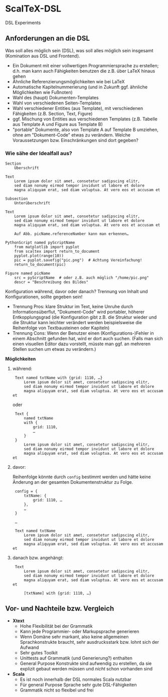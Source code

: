 # ScalTeX-DSL

DSL Experiments

## Anforderungen an die DSL

Was soll alles möglich sein (DSL), was soll alles möglich sein insgesamt (Komination aus DSL und Frontend).

  * Ein Dokument mit einer vollwertigen Programmiersprache zu erstellen; d.h. man kann auch Fähigkeiten benutzen die z.B. über LaTeX hinaus gehen
  * Ähnliche Referenzierungsmöglichkeiten wie bei LaTeX
  * Automatische Kapitelnummerierung (und in Zukunft ggf. ähnliche Möglichkeiten wie Fußnoten)
  * Wahl des (haupt) Dokumenten-Templates
  * Wahl von verschiedenen Seiten-Templates
  * Wahl verschiedener Entities (aus Template), mit verschiedenen Fähigkeiten (z.B. Section, Text, Figure)
  * ggf. Mischung von Entities aus verschiedenen Templates (z.B. Tabelle aus Template A und Figure aus Template B)
  * "portable" Dokumente, also von Template A auf Template B umziehen, ohne am "Dokument-Code" etwas zu verändern. Welche Voraussetzungen bzw. Einschränkungen sind dort gegeben?

### Wie sähe der Idealfall aus?

	Section
		Überschrift
	
	Text
		Lorem ipsum dolor sit amet, consetetur sadipscing elitr,
		sed diam nonumy eirmod tempor invidunt ut labore et dolore
		magna aliquyam erat, sed diam voluptua. At vero eos et accusam et
		
	Subsection
		Unterüberschrift
	
	Text
		Lorem ipsum dolor sit amet, consetetur sadipscing elitr,
		sed diam nonumy eirmod tempor invidunt ut labore et dolore
		magna aliquyam erat, sed diam voluptua. At vero eos et accusam et
		
		Auf Abb. picName.referenceNumber kann man erkennen…

	PythonScript named pyScriptName
		from matplotlib import pyplot
		from scaltex import return_to_document
		pyplot.plot(range(10))
		pic = pyplot.savefig("pic.png")  # Achtung Vereinfachung!
		return_to_document(pic)

	Figure named picName
		src = pyScriptName  # oder z.B. auch möglich "/home/pic.png"
		descr = "Beschreibung des Bildes"

Konfiguration während, davor oder danach? Trennung von Inhalt und Konfigurationen, sollte gegeben sein!

  * Trennung Pros: klare Struktur im Text, keine Unruhe durch Informationsüberflut, "Dokument-Code" wird portabler, höherer Entkopplungsgrad (die Konfiguration gibt z.B. die Struktur wieder und die Struktur kann leichter verändert werden beispielsweise die Reihenfolge von Textbausteinen oder Kapiteln)
  * Trennung Cons: Wenn der Benutzer einen (Konfigurations-)Fehler in einem Abschnitt gefunden hat, wird er dort auch suchen. (Falls man sich einen visuellen Editor dazu vorstellt, müsste man ggf. an mehreren Stellen suchen um etwas zu verändern.)

**Möglichkeiten**

1. während:

		Text named txtName with {grid: 1110, …}
			Lorem ipsum dolor sit amet, consetetur sadipscing elitr,
			sed diam nonumy eirmod tempor invidunt ut labore et dolore
			magna aliquyam erat, sed diam voluptua. At vero eos et accusam et
	
	oder
	
		Text {
			named txtName
			with {
				grid: 1110,
				…
			}
		}
			Lorem ipsum dolor sit amet, consetetur sadipscing elitr,
			sed diam nonumy eirmod tempor invidunt ut labore et dolore
			magna aliquyam erat, sed diam voluptua. At vero eos et accusam et

2. davor:

   Reihenfolge könnte durch `config` bestimmt werden und hätte keine Änderung an der gesamten Dokumentenstruktur zu Folge.

		config = {
			txtName: {
				grid: 1110, …
			},
			…
		}
		
		…

		Text named txtName
			Lorem ipsum dolor sit amet, consetetur sadipscing elitr,
			sed diam nonumy eirmod tempor invidunt ut labore et dolore
			magna aliquyam erat, sed diam voluptua. At vero eos et accusam et

3. danach bzw. angehängt:

		Text
			Lorem ipsum dolor sit amet, consetetur sadipscing elitr,
			sed diam nonumy eirmod tempor invidunt ut labore et dolore
			magna aliquyam erat, sed diam voluptua. At vero eos et accusam et
			
			[txtName] with {grid: 1110, …}

## Vor- und Nachteile bzw. Vergleich

* **Xtext**
	+ Hohe Flexibilität bei der Grammatik
	+ Kann jede Programmier- oder Markupsprache generieren
	+ Wenn Domäne sehr markant, also keine allgemeinen Sprachkonstrukte braucht, sehr ausdrucksstark bzw. lohnt sich der Aufwand
	+ Sehr gutes Toolkit
	+ Unittests auf Grammatik (und Generierung?) enthalten
	- General Purpose Konstrukte sind aufwendig zu erstellen, da sie explizit gebaut werden müssen und *nicht* schon vorhanden sind
* **Scala**
	+ Es ist noch innerhalb der DSL normales Scala nutzbar
	+ Für general Purpose Sprache sehr gute DSL-Fähigkeiten
	- Grammatik nicht so flexibel und frei